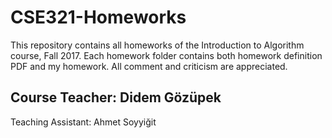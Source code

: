 # CSE321-Homeworks
This repository contains all homeworks of the Introduction to Algorithm course, Fall 2017. Each homework folder contains both homework definition PDF and my homework. All comment and criticism are appreciated.

Course Teacher: Didem Gözüpek
--
Teaching Assistant: Ahmet Soyyiğit
